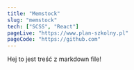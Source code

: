 ```yaml
---
title: "Memstock"
slug: "memstock"
tech: ["SCSS", "React"]
pageLive: "https://www.plan-szkolny.pl"
pageCode: "https://github.com"
---
```


Hej to jest treść z markdown file!
